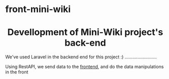 # front-mini-wiki
<center><h1>Devellopment of Mini-Wiki project's back-end</h1></center>


<p>We've used Laravel in the backend end for this project :) ......................... </p>
<p>Using RestAPI, we send data to the <a href="https://github.com/b0b1n/front-mini-wiki">frontend</a>, and do the data manipulations in the front</p>
